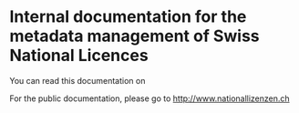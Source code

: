 # Internal documentation for the metadata management of Swiss National Licences

You can read this documentation on 

For the public documentation, please go to <http://www.nationallizenzen.ch>
